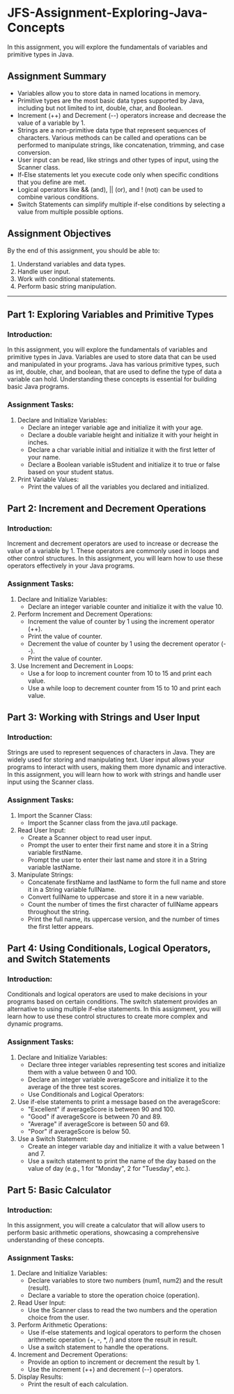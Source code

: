 # JFS-Assignment-Exploring-Java-Concepts
In this assignment, you will explore the fundamentals of variables and primitive types in Java.

## Assignment Summary

- Variables allow you to store data in named locations in memory.
- Primitive types are the most basic data types supported by Java, including but not limited to int, double, char, and Boolean.
- Increment (++) and Decrement (--) operators increase and decrease the value of a variable by 1.
- Strings are a non-primitive data type that represent sequences of characters. Various methods can be called and operations can be performed to manipulate strings, like concatenation, trimming, and case conversion.
- User input can be read, like strings and other types of input, using the Scanner class.
- If-Else statements let you execute code only when specific conditions that you define are met.
- Logical operators like && (and), || (or), and ! (not) can be used to combine various conditions.
- Switch Statements can simplify multiple if-else conditions by selecting a value from multiple possible options.

## Assignment Objectives

By the end of this assignment, you should be able to:

1. Understand variables and data types.
2. Handle user input.
3. Work with conditional statements.
4. Perform basic string manipulation.

---

## Part 1: Exploring Variables and Primitive Types

### Introduction: 
In this assignment, you will explore the fundamentals of variables and primitive types in Java. Variables are used to store data that can be used and manipulated in your programs. Java has various primitive types, such as int, double, char, and boolean, that are used to define the type of data a variable can hold. Understanding these concepts is essential for building basic Java programs.

### Assignment Tasks:

1. Declare and Initialize Variables:
    - Declare an integer variable age and initialize it with your age.
    - Declare a double variable height and initialize it with your height in inches.
    - Declare a char variable initial and initialize it with the first letter of your name.
    - Declare a Boolean variable isStudent and initialize it to true or false based on your student status.
2. Print Variable Values:
    - Print the values of all the variables you declared and initialized.


## Part 2: Increment and Decrement Operations

### Introduction: 
Increment and decrement operators are used to increase or decrease the value of a variable by 1. These operators are commonly used in loops and other control structures. In this assignment, you will learn how to use these operators effectively in your Java programs.

### Assignment Tasks:

1. Declare and Initialize Variables:
    - Declare an integer variable counter and initialize it with the value 10.
2. Perform Increment and Decrement Operations:
    - Increment the value of counter by 1 using the increment operator (++).
    - Print the value of counter.
    - Decrement the value of counter by 1 using the decrement operator (--).
    - Print the value of counter.
3. Use Increment and Decrement in Loops:
    - Use a for loop to increment counter from 10 to 15 and print each value.
    - Use a while loop to decrement counter from 15 to 10 and print each value.

## Part 3: Working with Strings and User Input

### Introduction: 
Strings are used to represent sequences of characters in Java. They are widely used for storing and manipulating text. User input allows your programs to interact with users, making them more dynamic and interactive. In this assignment, you will learn how to work with strings and handle user input using the Scanner class.

### Assignment Tasks:

1. Import the Scanner Class:
    - Import the Scanner class from the java.util package.
2. Read User Input:
    - Create a Scanner object to read user input.
    - Prompt the user to enter their first name and store it in a String variable firstName.
    - Prompt the user to enter their last name and store it in a String variable lastName.
3. Manipulate Strings:
    - Concatenate firstName and lastName to form the full name and store it in a String variable fullName.
    - Convert fullName to uppercase and store it in a new variable.
    - Count the number of times the first character of fullName appears throughout the string.
    - Print the full name, its uppercase version, and the number of times the first letter appears.

## Part 4: Using Conditionals, Logical Operators, and Switch Statements

### Introduction: 
Conditionals and logical operators are used to make decisions in your programs based on certain conditions. The switch statement provides an alternative to using multiple if-else statements. In this assignment, you will learn how to use these control structures to create more complex and dynamic programs.

### Assignment Tasks:

1. Declare and Initialize Variables:
    - Declare three integer variables representing test scores and initialize them with a value between 0 and 100.
    - Declare an integer variable averageScore and initialize it to the average of the three test scores.
    - Use Conditionals and Logical Operators:
2. Use if-else statements to print a message based on the averageScore:
    - "Excellent" if averageScore is between 90 and 100.
    - "Good" if averageScore is between 70 and 89.
    - "Average" if averageScore is between 50 and 69.
    - "Poor" if averageScore is below 50.
3. Use a Switch Statement:
    - Create an integer variable day and initialize it with a value between 1 and 7.
    - Use a switch statement to print the name of the day based on the value of day (e.g., 1 for "Monday", 2 for "Tuesday", etc.).

## Part 5: Basic Calculator

### Introduction: 
In this assignment, you will create a calculator that will allow users to perform basic arithmetic operations, showcasing a comprehensive understanding of these concepts.

### Assignment Tasks:

1. Declare and Initialize Variables:
    - Declare variables to store two numbers (num1, num2) and the result (result).
    - Declare a variable to store the operation choice (operation).
2. Read User Input:
    - Use the Scanner class to read the two numbers and the operation choice from the user.
3. Perform Arithmetic Operations:
    - Use if-else statements and logical operators to perform the chosen arithmetic operation (+, -, *, /) and store the result in result.
    - Use a switch statement to handle the operations.
4. Increment and Decrement Operations:
    - Provide an option to increment or decrement the result by 1.
    - Use the increment (++) and decrement (--) operators.
5. Display Results:
    - Print the result of each calculation.
